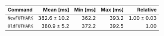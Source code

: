 | Command | Mean [ms] | Min [ms] | Max [ms] | Relative |
|:---|---:|---:|---:|---:|
| `NewFUTHARK` | 382.6 ± 10.2 | 362.2 | 393.2 | 1.00 ± 0.03 |
| `OldFUTHARK` | 380.9 ± 5.2 | 372.2 | 392.5 | 1.00 |
